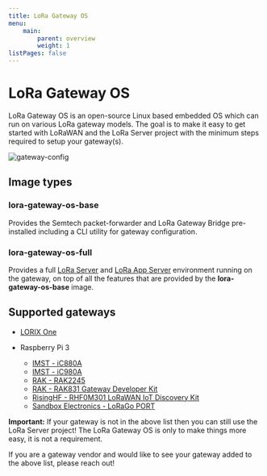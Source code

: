 ```yaml
---
title: LoRa Gateway OS
menu:
    main:
        parent: overview
        weight: 1
listPages: false
---
```


# LoRa Gateway OS

LoRa Gateway OS is an open-source Linux based embedded OS which can run on
various LoRa gateway models. The goal is to make it easy to get started with
LoRaWAN and the LoRa Server project with the minimum steps required to setup
your gateway(s).

![gateway-config](/lora-gateway-os/img/gateway-config.png)

## Image types

### lora-gateway-os-base

Provides the Semtech packet-forwarder and LoRa Gateway Bridge pre-installed
including a CLI utility for gateway configuration.

### lora-gateway-os-full

Provides a full [LoRa Server](/loraserver/) and [LoRa App Server](/lora-app-server/)
environment running on the gateway, on top of all the features that are provided
by the **lora-gateway-os-base** image.

## Supported gateways

* [LORIX One](https://www.lorixone.io/)

* Raspberry Pi 3
    * [IMST - iC880A](https://wireless-solutions.de/products/long-range-radio/ic880a.html)
    * [IMST - iC980A](http://www.imst.com/)
    * [RAK - RAK2245](https://www.rakwireless.com/en/)
    * [RAK - RAK831 Gateway Developer Kit](https://www.rakwireless.com/en/WisKeyOSH/RAK831)
	* [RisingHF - RHF0M301 LoRaWAN IoT Discovery Kit](http://risinghf.com/#/product-details?product_id=9&lang=en)
    * [Sandbox Electronics - LoRaGo PORT](https://sandboxelectronics.com/?product=lorago-port-multi-channel-lorawan-gateway)

**Important:** If your gateway is not in the above list then you can still use
the LoRa Server project! The LoRa Gateway OS is only to make things more easy,
it is not a requirement.

If you are a gateway vendor and would like to see your gateway added to the
above list, please reach out!
